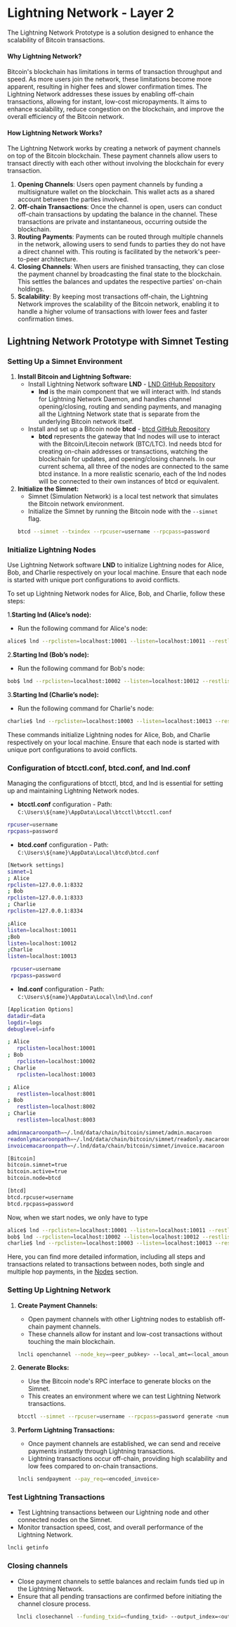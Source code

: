 # Lightning Network - Layer 2  

The Lightning Network Prototype is a solution designed to enhance the scalability of Bitcoin transactions.

#### Why Lightning Network?
Bitcoin's blockchain has limitations in terms of transaction throughput and speed. As more users join the network, these limitations become more apparent, resulting in higher fees and slower confirmation times. The Lightning Network addresses these issues by enabling off-chain transactions, allowing for instant, low-cost micropayments. It aims to enhance scalability, reduce congestion on the blockchain, and improve the overall efficiency of the Bitcoin network.

#### How Lightning Network Works?
The Lightning Network works by creating a network of payment channels on top of the Bitcoin blockchain. These payment channels allow users to transact directly with each other without involving the blockchain for every transaction.

1. **Opening Channels**: Users open payment channels by funding a multisignature wallet on the blockchain. This wallet acts as a shared account between the parties involved.
2. **Off-chain Transactions**: Once the channel is open, users can conduct off-chain transactions by updating the balance in the channel. These transactions are private and instantaneous, occurring outside the blockchain.
3. **Routing Payments**: Payments can be routed through multiple channels in the network, allowing users to send funds to parties they do not have a direct channel with. This routing is facilitated by the network's peer-to-peer architecture.
4. **Closing Channels**: When users are finished transacting, they can close the payment channel by broadcasting the final state to the blockchain. This settles the balances and updates the respective parties' on-chain holdings.
5. **Scalability**: By keeping most transactions off-chain, the Lightning Network improves the scalability of the Bitcoin network, enabling it to handle a higher volume of transactions with lower fees and faster confirmation times.


## Lightning Network Prototype with Simnet Testing

### Setting Up a Simnet Environment
1. **Install Bitcoin and Lightning Software:**
   - Install Lightning Network software **LND** - [LND GitHub Repository](https://github.com/lightningnetwork/lnd)
      -  **lnd** is the main component that we will interact with. lnd stands for Lightning Network Daemon, and handles channel opening/closing, routing and sending payments, and managing all the Lightning Network state that is separate from the underlying Bitcoin network itself.
   - Install and set up a Bitcoin node **btcd** - [btcd GitHub Repository](https://github.com/btcsuite/btcd)
      - **btcd** represents the gateway that lnd nodes will use to interact with the Bitcoin/Litecoin network (BTC/LTC). lnd needs btcd for creating on-chain addresses or transactions, watching the blockchain for updates, and opening/closing channels. In our current schema, all three of the nodes are connected to the same btcd instance. In a more realistic scenario, each of the lnd nodes will be connected to their own instances of btcd or equivalent.
2. **Initialize the Simnet:**
   - Simnet (Simulation Network) is a local test network that simulates the Bitcoin network environment.
   - Initialize the Simnet by running the Bitcoin node with the `--simnet` flag.
   ```bash
   btcd --simnet --txindex --rpcuser=username --rpcpass=password
   ```

### Initialize Lightning Nodes
Use Lightning Network software **LND** to initialize Lightning nodes for Alice, Bob, and Charlie respectively on your local machine. Ensure that each node is started with unique port configurations to avoid conflicts.

To set up Lightning Network nodes for Alice, Bob, and Charlie, follow these steps:

1.**Starting lnd (Alice’s node):**
   - Run the following command for Alice's node:
   ```bash
   alice$ lnd --rpclisten=localhost:10001 --listen=localhost:10011 --restlisten=localhost:8001 --datadir=data --logdir=log --debuglevel=info --bitcoin.simnet --bitcoin.active --bitcoin.node=btcd --btcd.rpcuser=username --btcd.rpcpass=password 
   ```
2.**Starting lnd (Bob’s node):**
   - Run the following command for Bob's node:
```bash
bob$ lnd --rpclisten=localhost:10002 --listen=localhost:10012 --restlisten=localhost:8002 --datadir=data --logdir=log --debuglevel=info --bitcoin.simnet --bitcoin.active --bitcoin.node=btcd --btcd.rpcuser=username --btcd.rpcpass=password 
```
3.**Starting lnd (Charlie’s node):**
- Run the following command for Charlie's node:
```bash
charlie$ lnd --rpclisten=localhost:10003 --listen=localhost:10013 --restlisten=localhost:8003 --datadir=data --logdir=log --debuglevel=info --bitcoin.simnet --bitcoin.active --bitcoin.node=btcd --btcd.rpcuser=username --btcd.rpcpass=password 
```

These commands initialize Lightning nodes for Alice, Bob, and Charlie respectively on your local machine. Ensure that each node is started with unique port configurations to avoid conflicts.

### Configuration of btcctl.conf, btcd.conf, and lnd.conf
Managing the configurations of btcctl, btcd, and lnd is essential for setting up and maintaining Lightning Network nodes.

 - **btcctl.conf** configuration - Path: `C:\Users\${name}\AppData\Local\btcctl\btcctl.conf`
```bash
rpcuser=username
rpcpass=password
```

 - **btcd.conf** configuration - Path: `C:\Users\${name}\AppData\Local\btcd\btcd.conf`
```bash
[Network settings]
simnet=1
; Alice
rpclisten=127.0.0.1:8332
; Bob
rpclisten=127.0.0.1:8333
; Charlie
rpclisten=127.0.0.1:8334

;Alice
listen=localhost:10011
;Bob
listen=localhost:10012
;Charlie
listen=localhost:10013

 rpcuser=username
 rpcpass=password
```

 - **lnd.conf** configuration - Path: `C:\Users\${name}\AppData\Local\lnd\lnd.conf`
```bash
[Application Options]
datadir=data
logdir=logs
debuglevel=info

; Alice 
   rpclisten=localhost:10001
; Bob 
   rpclisten=localhost:10002
; Charlie
   rpclisten=localhost:10003

; Alice 
   restlisten=localhost:8001
; Bob 
   restlisten=localhost:8002
; Charlie
   restlisten=localhost:8003

adminmacaroonpath=~/.lnd/data/chain/bitcoin/simnet/admin.macaroon
readonlymacaroonpath=~/.lnd/data/chain/bitcoin/simnet/readonly.macaroon
invoicemacaroonpath=~/.lnd/data/chain/bitcoin/simnet/invoice.macaroon

[Bitcoin]
bitcoin.simnet=true
bitcoin.active=true
bitcoin.node=btcd

[btcd]
btcd.rpcuser=username
btcd.rpcpass=password
```

Now, when we start nodes, we only have to type
```bash
alice$ lnd --rpclisten=localhost:10001 --listen=localhost:10011 --restlisten=localhost:8001
bob$ lnd --rpclisten=localhost:10002 --listen=localhost:10012 --restlisten=localhost:8002
charlie$ lnd --rpclisten=localhost:10003 --listen=localhost:10013 --restlisten=localhost:8003
```

Here, you can find more detailed information, including all steps and transactions related to transactions between nodes, both single and multiple hop payments, in the [Nodes](https://github.com/ChaimaaNairi/Lightning-Nostr-Prototype/blob/main/Nodes.md) section.

### Setting Up Lightning Network
1. **Create Payment Channels:**
   - Open payment channels with other Lightning nodes to establish off-chain payment channels.
   - These channels allow for instant and low-cost transactions without touching the main blockchain.
   
   ```bash
   lncli openchannel --node_key=<peer_pubkey> --local_amt=<local_amount>
   ```
2. **Generate Blocks:**
   - Use the Bitcoin node's RPC interface to generate blocks on the Simnet.
   - This creates an environment where we can test Lightning Network transactions.
   ```bash
   btcctl --simnet --rpcuser=username --rpcpass=password generate <number_of_blocks>
   ```
3. **Perform Lightning Transactions:**
   - Once payment channels are established, we can send and receive payments instantly through Lightning transactions.
   - Lightning transactions occur off-chain, providing high scalability and low fees compared to on-chain transactions.
   ```bash
   lncli sendpayment --pay_req=<encoded_invoice>
   ```

### Test Lightning Transactions
   - Test Lightning transactions between our Lightning node and other connected nodes on the Simnet.
   - Monitor transaction speed, cost, and overall performance of the Lightning Network.
   ```bash
   lncli getinfo
   ```

### Closing channels
   - Close payment channels to settle balances and reclaim funds tied up in the Lightning Network.
   - Ensure that all pending transactions are confirmed before initiating the channel closure process. 
   ```bash  
      lncli closechannel --funding_txid=<funding_txid> --output_index=<output_index>
   ```

